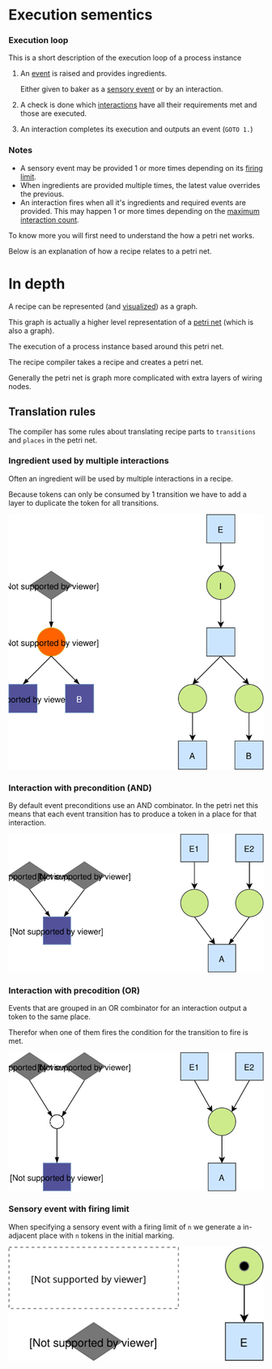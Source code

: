 # Execution sementics

### Execution loop

This is a short description of the execution loop of a process instance

1. An [event](concepts.md#event) is raised and provides ingredients.

    Either given to baker as a [sensory event](process-execution.md#providing-a-sensory-event) or by an interaction.

2. A check is done which [interactions](concepts.md#interaction) have all their requirements met and those are executed.
3. An interaction completes its execution and outputs an event (`GOTO 1.`)

### Notes

- A sensory event may be provided 1 or more times depending on its [firing limit](recipe-dsl.md#firing-limit).
- When ingredients are provided multiple times, the latest value overrides the previous.
- An interaction fires when all it's ingredients and required events are provided.
    This may happen 1 or more times depending on the [maximum interaction count](recipe-dsl.md#maximum-interaction-count).

To know more you will first need to understand the how a petri net works.

Below is an explanation of how a recipe relates to a petri net.

# In depth

A recipe can be represented (and [visualized](recipe-visualization.md)) as a graph.

This graph is actually a higher level representation of a [petri net](https://en.wikipedia.org/wiki/Petri_net) (which is also a graph).

The execution of a process instance based around this petri net.

The recipe compiler takes a recipe and creates a petri net.

Generally the petri net is graph more complicated with extra layers of wiring nodes.

## Translation rules

The compiler has some rules about translating recipe parts to `transitions` and `places` in the petri net.

### Ingredient used by multiple interactions

Often an ingredient will be used by multiple interactions in a recipe.

Because tokens can only be consumed by 1 transition we have to add a layer to duplicate the token for all transitions.

![](RecipeCompiler-draw.io-MultipleInteractions.svg)

### Interaction with precondition (AND)

By default event preconditions use an AND combinator. In the petri net this means that each event transition has
to produce a token in a place for that interaction.

![](RecipeCompiler-draw.io-ANDPrecondition.svg)

### Interaction with precodition (OR)

Events that are grouped in an OR combinator for an interaction output a token to the same place.

Therefor when one of them fires the condition for the transition to fire is met.

![](RecipeCompiler-draw.io-ORPrecondition.svg)

### Sensory event with firing limit

When specifying a sensory event with a firing limit of `n` we generate a in-adjacent place with `n` tokens in the
initial marking.

![](RecipeCompiler-draw.io-FiringLimit.svg)